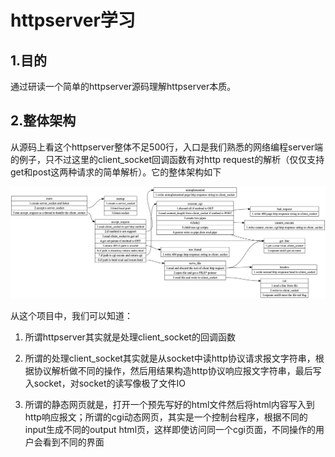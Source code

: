 # httpserver学习

## 1.目的

通过研读一个简单的httpserver源码理解httpserver本质。

## 2.整体架构

从源码上看这个httpserver整体不足500行，入口是我们熟悉的网络编程server端的例子，只不过这里的client_socket回调函数有对http request的解析（仅仅支持get和post这两种请求的简单解析）。它的整体架构如下

![](./struct.png)

从这个项目中，我们可以知道：

1. 所谓httpserver其实就是处理client_socket的回调函数

2. 所谓的处理client_socket其实就是从socket中读http协议请求报文字符串，根据协议解析做不同的操作，然后用结果构造http协议响应报文字符串，最后写入socket，对socket的读写像极了文件IO

3. 所谓的静态网页就是，打开一个预先写好的html文件然后将html内容写入到http响应报文；所谓的cgi动态网页，其实是一个控制台程序，根据不同的input生成不同的output html页，这样即使访问同一个cgi页面，不同操作的用户会看到不同的界面